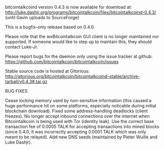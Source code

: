 bitcointalkcoind version 0.4.3 is now available for download at:
http://luke.dashjr.org/programs/bitcointalkcoin/files/bitcointalkcoind-0.4.3/ (until Gavin uploads to SourceForge)

This is a bugfix-only release based on 0.4.0.

Please note that the wxBitcointalkcoin GUI client is no longer maintained nor supported. If someone would like to step up to maintain this, they should contact Luke-Jr.

Please report bugs for the daemon only using the issue tracker at github:
https://github.com/bitcointalkcoin/bitcointalkcoin/issues

Stable source code is hosted at Gitorious:
http://gitorious.org/bitcointalkcoin/bitcointalkcoind-stable/archive-tarball/v0.4.3#.tar.gz

BUG FIXES

Cease locking memory used by non-sensitive information (this caused a huge performance hit on some platforms, especially noticable during initial blockchain download).
Fixed some address-handling deadlocks (client freezes).
No longer accept inbound connections over the internet when Bitcointalkcoin is being used with Tor (identity leak).
Use the correct base transaction fee of 0.0005 TALK for accepting transactions into mined blocks (since 0.4.0, it was incorrectly accepting 0.0001 TALK which was only meant to be relayed).
Add new DNS seeds (maintained by Pieter Wuille and Luke Dashjr).

